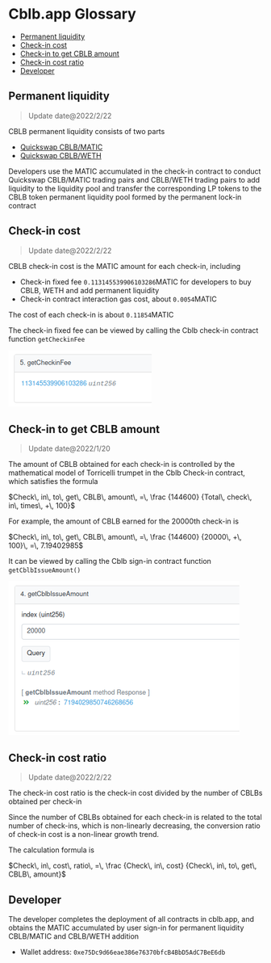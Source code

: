 # Cblb.app Glossary

<!-- MarkdownTOC -->

- [Permanent liquidity](#permanent-liquidity)
- [Check-in cost](#check-in-cost)
- [Check-in to get CBLB amount](#check-in-to-get-cblb-amount)
- [Check-in cost ratio](#check-in-cost-ratio)
- [Developer](#developer)

<!-- /MarkdownTOC -->

<a id="permanent-liquidity"></a>

## Permanent liquidity

> Update date@2022/2/22

CBLB permanent liquidity consists of two parts

- [Quickswap CBLB/MATIC](https://info.quickswap.exchange/#/pair/0xe99d5f930048ae3006205c87d2ddafa397014012)
- [Quickswap CBLB/WETH](https://info.quickswap.exchange/#/pair/0x8b6734217e1c5914cb729780fa9557629ff5b427)

Developers use the MATIC accumulated in the check-in contract to conduct Quickswap CBLB/MATIC trading pairs and CBLB/WETH trading pairs to add liquidity to the liquidity pool and transfer the corresponding LP tokens to the CBLB token permanent liquidity pool formed by the permanent lock-in contract

<a id="check-in-cost"></a>

## Check-in cost

> Update date@2022/2/22

CBLB check-in cost is the MATIC amount for each check-in, including

- Check-in fixed fee `0.113145539906103286`MATIC for developers to buy CBLB, WETH and add permanent liquidity
- Check-in contract interaction gas cost, about `0.0054`MATIC

The cost of each check-in is about `0.11854`MATIC

The check-in fixed fee can be viewed by calling the Cblb check-in contract function `getCheckinFee`

![](https://raw.githubusercontent.com/cblb-app/cblb-articles/master/2022/imgs/cblb-glossary-getCheckinFee.png)

<a id="check-in-to-get-cblb-amount"></a>

## Check-in to get CBLB amount

> Update date@2022/1/20

The amount of CBLB obtained for each check-in is controlled by the mathematical model of Torricelli trumpet in the Cblb Check-in contract, which satisfies the formula

$Check\, in\, to\, get\, CBLB\, amount\, =\, \frac {144600} {Total\, check\, in\, times\, +\, 100}$

For example, the amount of CBLB earned for the 20000th check-in is

$Check\, in\, to\, get\, CBLB\, amount\, =\, \frac {144600} {20000\, +\, 100}\, =\, 7.19402985$

It can be viewed by calling the Cblb sign-in contract function `getCblbIssueAmount()`

![](https://raw.githubusercontent.com/cblb-app/cblb-articles/master/2022/imgs/cblb-glossary-getCblbIssueAmount.png)

<a id="check-in-cost-ratio"></a>

## Check-in cost ratio

> Update date@2022/2/22

The check-in cost ratio is the check-in cost divided by the number of CBLBs obtained per check-in

Since the number of CBLBs obtained for each check-in is related to the total number of check-ins, which is non-linearly decreasing, the conversion ratio of check-in cost is a non-linear growth trend.

The calculation formula is

$Check\, in\, cost\, ratio\, =\, \frac {Check\, in\, cost} {Check\, in\, to\, get\, CBLB\, amount}$

<a id="developer"></a>

## Developer

The developer completes the deployment of all contracts in cblb.app, and obtains the MATIC accumulated by user sign-in for permanent liquidity CBLB/MATIC and CBLB/WETH addition

- Wallet address: `0xe75Dc9d66eae386e76370bfcB4BbD5AdC7BeE6db`
